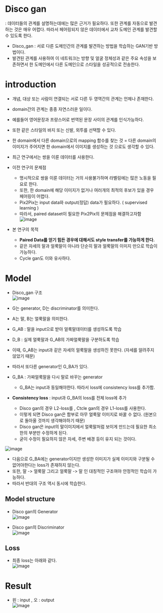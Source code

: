 # Disco gan
: 데이터들의 관계를 설명하는데에는 많은 근거가 필요하다. 또한 관계를 자동으로 발견하는 것은 매우 어렵다. 따라서 페어링되지 않은 데이터에서 교차 도메인 관계를 발견할 수 있도록 한다.

- Disco_gan : 서로 다른 도메인간의 관계를 발견하는 방법을 학습하는 GAN기반 방법이다.
- 발견된 관계를 사용하여 이 네트워크는 방향 및 얼굴 정체성과 같은 주요 속성을 보존하면서 한 도메인에서 다른 도메인으로 스타일을 성공적으로 전송한다.

# introduction
- 개념, 대상 또는 사람이 연결되는 서로 다른 두 영역간의 관계는 언제나 존재한다.
- domain간의 관계는 종종 자연스러운 일이다.
- 예를들어 영어문장과 프랑스어로 번역된 문장 사이의 관계를 인식가능하다.
- 또한 같은 스타일의 바지 또는 신발, 외투를 선택할 수 있다.
- 한 domain에서 다른 domain으로의 mapping 함수를 찾는 것 = 다른 domain의 이미지가 주어지면 한 domain에서 이미지를 생성하는 것 으로도 생각할 수 있다.
- 최근 연구에서는 쌍을 이룬 데이터를 사용한다. 

- 이전 연구의 문제점
  - 명시적으로 쌍을 이룬 데이터는 거의 사용불가하며 라벨링에는 많은 노동을 필요로 한다.
  - 또한, 한 domain에 해당 이미지가 없거나 여러개의 최적의 후보가 있을 경우 페어링이 어렵다.
  - Pix2Pix는 input data와 output(정답) data가 필요하다. ( supervised learning )
  - 따라서, paired dataset이 필요한 Pix2Pix의 문제점을 해결하고자함\
  ![image](https://user-images.githubusercontent.com/70633080/110598197-d316ec00-81c4-11eb-9c39-f0e7860f0e2a.png)

 - 본 연구의 목적
    - **Paired Data를 얻기 힘든 경우에 대해서도 style transfer를 가능하게 한다.**
    - 같은 자세의 말과 얼룩말이 아니라 단순히 말과 얼룩말의 이미지 만으로 학습이 가능하다.
    - Cycle gan도 이와 유사하다.

# Model
- Disco_gan 구조\
![image](https://user-images.githubusercontent.com/70633080/110601936-cf856400-81c8-11eb-8b4e-2531827faefc.png)

- G는 generator, D는 discriminator를 의미한다.
- A는 말, B는 얼룩말을 의미한다.
- G_AB : 말을 input으로 받아 얼룩말데이터를 생성하도록 학습
- D_B : 실제 얼룩말과 G_AB의 가짜얼룩말을 구분하도록 학습
- 이때, G_AB는 input과 같은 자세의 얼룩말을 생성하진 못한다. (자세를 알려주지 않았기 때문)
- 따라서 또다른 generator인 G_BA가 있다.
- G_BA : 가짜얼룩말을 다시 말로 바꾸는 generator 
  - G_BA는 input과 동일해야한다. 따라서 loss에 consistency loss를 추가함.
  
- **Consistency loss** : input과 G_BA의 loss를 전체 loss에 추가
  - Disco gan의 경우 L2-loss를 , Ctcle gan의 경우 L1-loss를 사용한다.
  - 이렇게 되면 Disco gan은 함부로 아무 얼룩말 이미지로 바꿀 수 없다. (원본으로 돌아올 것까지 생각해야하기 때문)
  - Disco gan은 input의 말이미지에서 얼룩말처럼 보이게 만드는데 필요한 최소한의 부분만 수정하게 된다.
  - 굳이 수정이 필요하지 않은 자세, 주변 배경 등이 유지 되는 것이다.

![image](https://user-images.githubusercontent.com/70633080/110601565-6f8ebd80-81c8-11eb-91e9-fd33070e562d.png)
- 다음으로 G_BA에는 generator이지만 생성한 이미지가 실제 이미지와 구분될 수 없어야한다는 loss가 존재하지 않는다.
- 또한, 말 -> 얼룩말 그리고 얼룩말 -> 말 인 대칭적인 구조여야 안정적인 학습이 가능하다.
- 따라서 반대의 구조 역시 동시에 학습한다.

## Model structure
- Disco gan의 Generator\
![image](https://user-images.githubusercontent.com/70633080/110602431-5afef500-81c9-11eb-9dcf-67921bc66f6b.png)

- Disco gan의 Discriminator\
![image](https://user-images.githubusercontent.com/70633080/110602502-6ce09800-81c9-11eb-94d8-22285ea98be3.png)

## Loss
- 최종 loss는 아래와 같다.\
![image](https://user-images.githubusercontent.com/70633080/110602302-360a8200-81c9-11eb-8fb2-fe8a9f9dbfe1.png)

# Result
- 왼 : input , 오 : output\
![image](https://user-images.githubusercontent.com/70633080/110602648-8e418400-81c9-11eb-81f5-3e6f2c42b47e.png)
